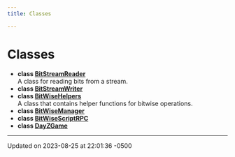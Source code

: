 ```yaml
---
title: Classes

---
```


# Classes




* **class [BitStreamReader](Classes/class_bit_stream_reader.md)** <br>A class for reading bits from a stream. 
* **class [BitStreamWriter](Classes/class_bit_stream_writer.md)** 
* **class [BitWiseHelpers](Classes/class_bit_wise_helpers.md)** <br>A class that contains helper functions for bitwise operations. 
* **class [BitWiseManager](Classes/class_bit_wise_manager.md)** 
* **class [BitWiseScriptRPC](Classes/class_bit_wise_script_r_p_c.md)** 
* **class [DayZGame](Classes/class_day_z_game.md)** 



-------------------------------

Updated on 2023-08-25 at 22:01:36 -0500
